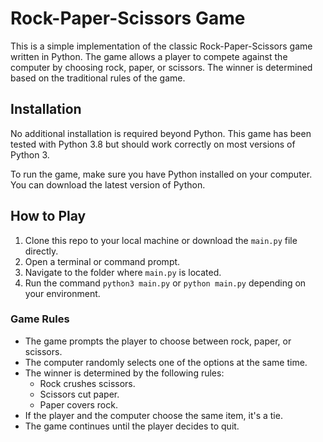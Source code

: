 # Rock-Paper-Scissors Game

This is a simple implementation of the classic Rock-Paper-Scissors game written in Python. The game allows a player to compete against the computer by choosing rock, paper, or scissors. The winner is determined based on the traditional rules of the game.

## Installation

No additional installation is required beyond Python. This game has been tested with Python 3.8 but should work correctly on most versions of Python 3.

To run the game, make sure you have Python installed on your computer. You can download the latest version of Python.

## How to Play

1. Clone this repo to your local machine or download the `main.py` file directly.
2. Open a terminal or command prompt.
3. Navigate to the folder where `main.py` is located.
4. Run the command `python3 main.py` or `python main.py` depending on your environment.

### Game Rules

- The game prompts the player to choose between rock, paper, or scissors.
- The computer randomly selects one of the options at the same time.
- The winner is determined by the following rules:
  - Rock crushes scissors.
  - Scissors cut paper.
  - Paper covers rock.
- If the player and the computer choose the same item, it's a tie.
- The game continues until the player decides to quit.
